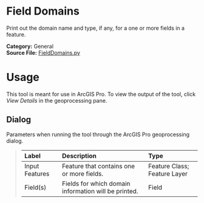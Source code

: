 # Field Domains

Print out the domain name and type, if any, for a one or more fields in a feature.

**Category:** General<br>
**Source File:** [FieldDomains.py](../tools/project/FieldDomains.py)

# Usage

This tool is meant for use in ArcGIS Pro. To view the output of the tool, click *View Details* in the geoprocessing pane.

## Dialog

Parameters when running the tool through the ArcGIS Pro geoprocessing dialog.

>| Label | Description | Type |
>| :--- | :--- | :--- |
>| Input Features | Feature that contains one or more fields. | Feature Class; Feature Layer |
>| Field(s) | Fields for which domain information will be printed. | Field |
